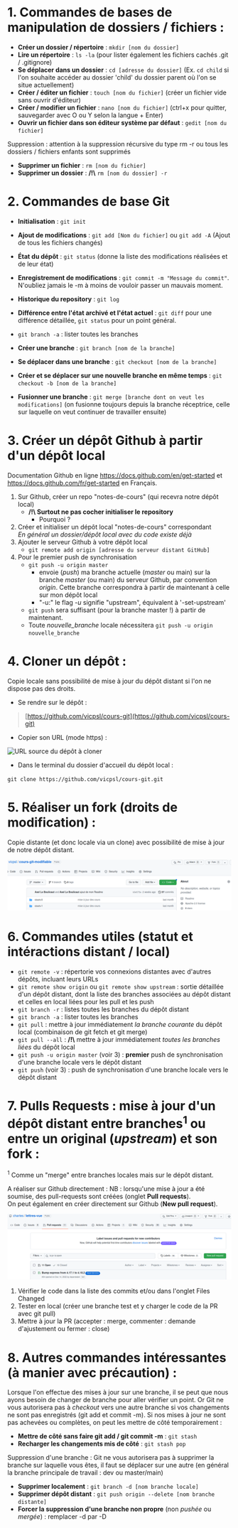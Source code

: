 # 1. Commandes de bases de manipulation de dossiers / fichiers :

- **Créer un dossier / répertoire** : `mkdir [nom du dossier]`
- **Lire un répertoire** : `ls -la` (pour lister également les fichiers cachés .git / .gitignore)
- **Se déplacer dans un dossier** : `cd [adresse du dossier]` (Ex. `cd child` si l'on souhaite accéder au dossier 'child' du dossier parent où l'on se situe actuellement)
- **Créer / éditer un fichier** : `touch [nom du fichier]` (créer un fichier vide sans ouvrir d'éditeur)
- **Créer / modifier un fichier** : `nano [nom du fichier]` (ctrl+x pour quitter, sauvegarder avec O ou Y selon la langue + Enter)
- **Ouvrir un fichier dans son éditeur système par défaut** : `gedit [nom du fichier]`

Suppression : attention à la suppression récursive du type rm -r ou tous les dossiers / fichiers enfants sont supprimés
- **Supprimer un fichier** : `rm [nom du fichier]`
- **Supprimer un dossier** : **/!\\** `rm [nom du dossier] -r`

# 2. Commandes de base Git

- **Initialisation** : `git init`
- **Ajout de modifications** : `git add [Nom du fichier]` ou `git add -A` (Ajout de tous les fichiers changés)
- **État du dépôt** : `git status` (donne la liste des modifications réalisées et de leur état)
- **Enregistrement de modifications** : `git commit -m "Message du commit"`. N'oubliez jamais le -m à moins de vouloir passer un mauvais moment.
- **Historique du repository** : `git log`
- **Différence entre l'état archivé et l'état actuel** : `git diff` pour une différence détaillée, `git status` pour un point général.

- `git branch -a` : lister toutes les branches
- **Créer une branche** : `git branch [nom de la branche]`
- **Se déplacer dans une branche** : `git checkout [nom de la branche]`
- **Créer et se déplacer sur une nouvelle branche en même temps** : `git checkout -b [nom de la branche]`
- **Fusionner une branche** : `git merge [branche dont on veut les modifications]` (on fusionne toujours depuis la branche réceptrice, celle sur laquelle on veut continuer de travailler ensuite)

# 3. Créer un dépôt Github à partir d'un dépôt local

Documentation Github en ligne https://docs.github.com/en/get-started et https://docs.github.com/fr/get-started en Français.

1. Sur Github, créer un repo "notes-de-cours" (qui recevra notre dépôt local)
	- **/!\\ Surtout ne pas cocher initialiser le repository**
		- Pourquoi ?
2. Créer et initialiser un dépôt local "notes-de-cours" correspondant  
*En général un dossier/dépôt local avec du code existe déjà*
3. Ajouter le serveur Github à votre dépôt local
	- `git remote add origin [adresse du serveur distant GitHub]`
4. Pour le premier push de synchronisation
	- `git push -u origin master`
		- envoie (*push*) ma branche actuelle (*master* ou main) sur la branche *master* (ou main) du serveur Github, par convention *origin*. Cette branche correspondra à partir de maintenant à celle sur mon dépôt local
        - "-u:" le flag *-u* signifie "upstream", équivalent à '-set-upstream'
	- `git push` sera suffisant (pour la branche master !) à partir de maintenant.
    - Toute *nouvelle_branche* locale nécessitera `git push -u origin nouvelle_branche`

# 4. Cloner un dépôt :
Copie locale sans possibilité de mise à jour du dépôt distant si l'on ne dispose pas des droits.

- Se rendre sur le dépôt :

> [https://github.com/vicpsl/cours-git](https://github.com/vicpsl/cours-git)

- Copier son URL (mode https) :

![URL source du dépôt à cloner](images/cloneURL.png)


- Dans le terminal du dossier d'accueil du dépôt local :


`git clone https://github.com/vicpsl/cours-git.git`

# 5. Réaliser un **fork** (droits de modification) :
Copie distante (et donc locale via un clone) avec possibilité de mise à jour de notre dépôt distant.

![](images/fork.png)


# 6. Commandes utiles (statut et intéractions distant / local)

- `git remote -v` : répertorie vos connexions distantes avec d'autres dépôts, incluant leurs URLs
- `git remote show origin` ou `git remote show upstream` : sortie détaillée d'un dépôt distant, dont la liste des branches associées au dépôt distant et celles en local liées pour les pull et les push
- `git branch -r` : listes toutes les branches du dépôt distant
- `git branch -a` : lister toutes les branches
- `git pull` : mettre à jour immédiatement *la branche courante* du dépôt local (combinaison de git fetch et git merge)
- `git pull --all` : **/!\\** mettre à jour immédiatement *toutes les branches liées* du dépôt local
- `git push -u origin master` (voir 3) : **premier** push de synchronisation d'une branche locale vers le dépôt distant
- `git push` (voir 3) : push de synchronisation d'une branche locale vers le dépôt distant

# 7. **Pulls Requests** : mise à jour d'un dépôt distant entre branches<sup>1</sup> ou entre un original (*upstream*) et son fork : 
<sup>1</sup> Comme un "merge" entre branches locales mais sur le dépôt distant.

A réaliser sur Github directement :
NB : lorsqu'une mise à jour a été soumise, des pull-requests sont créées (onglet **Pull requests**).  
On peut également en créer directement sur Github (**New pull request**).

![](images/pullrequest1.png)

1. Vérifier le code dans la liste des commits et/ou dans l'onglet Files Changed
2. Tester en local (créer une branche test et y charger le code de la PR avec git pull)
3. Mettre à jour la PR (accepter : merge, commenter : demande d'ajustement ou fermer : close)

# 8. Autres commandes intéressantes (à manier avec précaution) :

Lorsque l'on effectue des mises à jour sur une branche, il se peut que nous ayons besoin de changer de branche pour aller vérifier un point.
Or Git ne vous autorisera pas à *checkout* vers une autre branche si vos changements ne sont pas enregistrés (git add et commit -m).
Si nos mises à jour ne sont pas achevées ou complètes, on peut les mettre de côté temporairement :
- **Mettre de côté sans faire git add / git commit -m** : `git stash`
- **Recharger les changements mis de côté** : `git stash pop`

Suppression d'une branche :
Git ne vous autorisera pas à supprimer la branche sur laquelle vous êtes, il faut se déplacer sur une autre (en général la branche principale de travail : dev ou master/main)  
- **Supprimer localement** : `git branch -d [nom branche locale]`
- **Supprimer dépôt distant** : `git push origin --delete [nom branche distante]`
- **Forcer la suppression d'une branche non propre** (non *pushée* ou *mergée*) : remplacer -d par -D





